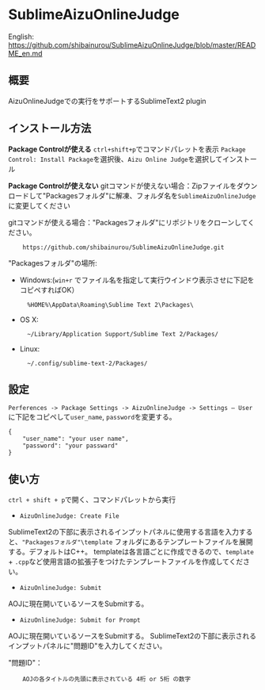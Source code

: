 SublimeAizuOnlineJudge
======================

English: https://github.com/shibainurou/SublimeAizuOnlineJudge/blob/master/README_en.md

## 概要
AizuOnlineJudgeでの実行をサポートするSublimeText2 plugin

## インストール方法
**Package Controlが使える**
`ctrl+shift+p`でコマンドパレットを表示
`Package Control: Install Package`を選択後、`Aizu Online Judge`を選択してインストール

**Package Controlが使えない**
gitコマンドが使えない場合：Zipファイルをダウンロードして"Packagesフォルダ"に解凍、フォルダ名を`SublimeAizuOnlineJudge`に変更してください

gitコマンドが使える場合："Packagesフォルダ"にリポジトリをクローンしてください。

		https://github.com/shibainurou/SublimeAizuOnlineJudge.git

"Packagesフォルダ"の場所:


* Windows:(`win+r` でファイル名を指定して実行ウインドウ表示させに下記をコピペすればOK）

        %HOME%\AppData\Roaming\Sublime Text 2\Packages\
        
* OS X:

        ~/Library/Application Support/Sublime Text 2/Packages/

* Linux:

        ~/.config/sublime-text-2/Packages/

## 設定
`Perferences -> Package Settings -> AizuOnlineJudge -> Settings – User`に下記をコピペして`user_name`, `password`を変更する。

```
{
    "user_name": "your user name",
    "password": "your passward"
}
```

## 使い方
`ctrl + shift + p`で開く、コマンドパレットから実行

* `AizuOnlineJudge: Create File`

SublimeText2の下部に表示されるインプットパネルに使用する言語を入力すると、`"Packagesフォルダ"\template`
フォルダにあるテンプレートファイルを展開する。デフォルトはC++。
templateは各言語ごとに作成できるので、`template` + `.cpp`など使用言語の拡張子をつけたテンプレートファイルを作成してください。

* `AizuOnlineJudge: Submit`

AOJに現在開いているソースをSubmitする。

* `AizuOnlineJudge: Submit for Prompt`

AOJに現在開いているソースをSubmitする。
SublimeText2の下部に表示されるインプットパネルに"問題ID"を入力してください。

"問題ID"：

		AOJの各タイトルの先頭に表示されている 4桁 or 5桁 の数字

